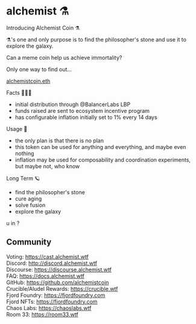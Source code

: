# alchemist ⚗️

Introducing Alchemist Coin ⚗️

⚗️'s one and only purpose is to find the philosopher's stone and use it to explore the galaxy.

Can a meme coin help us achieve immortality?

Only one way to find out...

[alchemistcoin.eth](https://etherscan.io/token/0x88acdd2a6425c3faae4bc9650fd7e27e0bebb7ab)

Facts 🧝🏽‍♀️

- initial distribution through @BalancerLabs LBP
- funds raised are sent to ecosystem incentive program
- has configurable inflation initially set to 1% every 14 days

Usage 🧪

- the only plan is that there is no plan
- this token can be used for anything and everything, and maybe even nothing
- inflation may be used for composability and coordination experiments, but maybe not, who know

Long Term 🪐

- find the philosopher's stone
- cure aging
- solve fusion
- explore the galaxy

u in ?

## Community

Voting: https://cast.alchemist.wtf  
Discord: http://discord.alchemist.wtf  
Discourse: https://discourse.alchemist.wtf  
FAQ: https://docs.alchemist.wtf  
GitHub: https://github.com/alchemistcoin  
Crucible/Aludel Rewards: https://crucible.wtf  
Fjord Foundry: https://fjordfoundry.com  
Fjord NFTs: https://fjordfoundry.com  
Chaos Labs: https://chaoslabs.wtf  
Room 33: https://room33.wtf  
